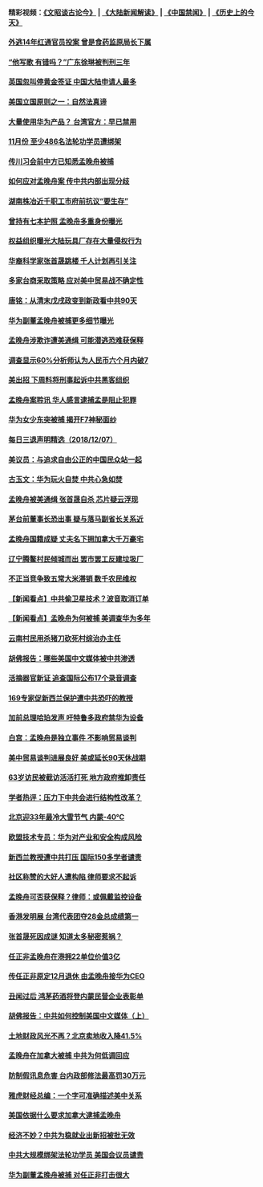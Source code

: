 #### 精彩视频：[《文昭谈古论今》](https://github.com/gfw-breaker/wenzhao/blob/master/README.md?t=12081531) | [《大陆新闻解读》](https://github.com/gfw-breaker/ntdtv-comedy/blob/master/README.md?t=12081531) | [《中国禁闻》](https://github.com/gfw-breaker/ntdtv-news/blob/master/README.md?t=12081531) | [《历史上的今天》](https://github.com/gfw-breaker/today-in-history/blob/master/README.md?t=12081531) 

#### [外逃14年红通官员投案 曾是食药监原局长下属](../pages/nsc413/n10898727.md?t=12081531) 

#### [“他写歌 有错吗？”广东徐琳被判刑三年](../pages/nsc413/n10898480.md?t=12081531) 


#### [英国忽叫停黄金签证 中国大陆申请人最多](../pages/nsc413/n10898953.md?t=12081531) 

#### [美国立国原则之一：自然法真谛](../pages/nsc413/n10888841.md?t=12081531) 

#### [大量使用华为产品？ 台湾官方：早已禁用](../pages/nsc413/n10898855.md?t=12081531) 

#### [11月份 至少486名法轮功学员遭绑架](../pages/nsc413/n10897103.md?t=12081531) 

#### [传川习会前中方已知悉孟晚舟被捕](../pages/nsc413/n10898802.md?t=12081531) 

#### [如何应对孟晚舟案 传中共内部出现分歧](../pages/nsc413/n10898719.md?t=12081531) 

#### [湖南株冶近千职工市府前抗议“要生存”](../pages/nsc413/n10898415.md?t=12081531) 

#### [曾持有七本护照 孟晚舟多重身份曝光](../pages/nsc413/n10898709.md?t=12081531) 

#### [权益组织曝光大陆玩具厂存在大量侵权行为](../pages/nsc413/n10898535.md?t=12081531) 

#### [华裔科学家张首晟跳楼 千人计划再引关注](../pages/nsc413/n10898446.md?t=12081531) 

#### [多家台商采取策略 应对美中贸易战不确定性](../pages/nsc413/n10898584.md?t=12081531) 

#### [唐铭：从清末戊戌政变到新政看中共90天](../pages/nsc413/n10898616.md?t=12081531) 

#### [华为副董孟晚舟被捕更多细节曝光](../pages/nsc413/n10898545.md?t=12081531) 

#### [孟晚舟涉欺诈遭美通缉 可能潜逃恐难获保释](../pages/nsc413/n10898102.md?t=12081531) 

#### [调查显示60%分析师认为人民币六个月内破7](../pages/nsc413/n10898346.md?t=12081531) 

#### [美出招  下周料将刑事起诉中共黑客组织](../pages/nsc413/n10898123.md?t=12081531) 

#### [孟晚舟案聆讯 华人感言逮捕孟是阻止犯罪](../pages/nsc413/n10898411.md?t=12081531) 

#### [华为女少东突被捕 揭开F7神秘面纱](../pages/nsc413/n10898388.md?t=12081531) 

#### [每日三退声明精选（2018/12/07）](../pages/nsc413/n10898372.md?t=12081531) 

#### [美议员：与追求自由公正的中国民众站一起](../pages/nsc413/n10897863.md?t=12081531) 

#### [古玉文：华为玩火自焚 中共心急如焚](../pages/nsc413/n10898321.md?t=12081531) 

#### [孟晚舟被美通缉 张首晟自杀 芯片疑云浮现](../pages/nsc413/n10897701.md?t=12081531) 

#### [茅台前董事长恐出事 疑与落马副省长关系近](../pages/nsc413/n10898145.md?t=12081531) 

#### [孟晚舟国籍成疑 丈夫名下拥加拿大千万豪宅](../pages/nsc413/n10898165.md?t=12081531) 

#### [辽宁腾鳌村民倾城而出 罢市罢工反建垃圾厂](../pages/nsc413/n10898128.md?t=12081531) 

#### [不正当竞争致五常大米滞销 数千农民维权](../pages/nsc413/n10897548.md?t=12081531) 

#### [【新闻看点】中共偷卫星技术？波音取消订单](../pages/nsc413/n10897878.md?t=12081531) 

#### [【新闻看点】孟晚舟为何被捕 美调查华为多年](../pages/nsc413/n10897596.md?t=12081531) 

#### [云南村民用杀猪刀砍死村综治办主任](../pages/nsc413/n10898094.md?t=12081531) 

#### [胡佛报告：哪些美国中文媒体被中共渗透](../pages/nsc413/n10896480.md?t=12081531) 

#### [活摘器官新证 追查国际公布17个录音调查](../pages/nsc413/n10897744.md?t=12081531) 

#### [169专家促新西兰保护遭中共恐吓的教授](../pages/nsc413/n10898007.md?t=12081531) 

#### [加前总理哈珀发声 吁特鲁多政府禁华为设备](../pages/nsc413/n10898039.md?t=12081531) 

#### [白宫：孟晚舟是独立事件 不影响贸易谈判](../pages/nsc413/n10897915.md?t=12081531) 

#### [美中贸易谈判进展良好 美或延长90天休战期](../pages/nsc413/n10897855.md?t=12081531) 

#### [63岁访民被截访活活打死 地方政府推卸责任](../pages/nsc413/n10897603.md?t=12081531) 

#### [学者热评：压力下中共会进行结构性改革？](../pages/nsc413/n10897703.md?t=12081531) 

#### [北京迎33年最冷大雪节气 内蒙-40℃](../pages/nsc413/n10897591.md?t=12081531) 

#### [欧盟技术专员：华为对产业和安全构成风险](../pages/nsc413/n10897566.md?t=12081531) 

#### [新西兰教授遭中共打压 国际150多学者谴责](../pages/nsc413/n10897483.md?t=12081531) 

#### [社区称赞的大好人遭构陷 律师要求不起诉](../pages/nsc413/n10895255.md?t=12081531) 

#### [孟晚舟可否获保释？律师：或佩戴监控设备](../pages/nsc413/n10897512.md?t=12081531) 

#### [香港发明展 台湾代表团夺28金总成绩第一](../pages/nsc413/n10897441.md?t=12081531) 


#### [张首晟死因成谜 知道太多秘密惹祸？](../pages/nsc413/n10896737.md?t=12081531) 

#### [任正非孟晚舟在港拥22单位价值3亿](../pages/nsc413/n10897108.md?t=12081531) 

#### [传任正非原定12月退休 由孟晚舟接华为CEO](../pages/nsc413/n10896983.md?t=12081531) 

#### [丑闻过后 鸿茅药酒将登内蒙民营企业表彰单](../pages/nsc413/n10896801.md?t=12081531) 

#### [胡佛报告：中共如何控制美国中文媒体（上）](../pages/nsc413/n10896358.md?t=12081531) 

#### [土地财政风光不再？北京卖地收入降41.5%](../pages/nsc413/n10896306.md?t=12081531) 

#### [孟晚舟在加拿大被捕 中共为何低调回应](../pages/nsc413/n10896920.md?t=12081531) 

#### [防制假讯息危害 台内政部修法最高罚30万元](../pages/nsc413/n10896093.md?t=12081531) 

#### [雅虎财经总编：一个字可准确描述美中关系](../pages/nsc413/n10896917.md?t=12081531) 

#### [美国依据什么要求加拿大逮捕孟晚舟](../pages/nsc413/n10896496.md?t=12081531) 

#### [经济不妙？中共为稳就业出新招被批无效](../pages/nsc413/n10895979.md?t=12081531) 

#### [中共大规模绑架法轮功学员 美国会议员谴责](../pages/nsc413/n10895797.md?t=12081531) 

#### [华为副董孟晚舟被捕 对任正非打击很大](../pages/nsc413/n10896624.md?t=12081531) 

